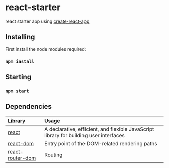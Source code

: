 # react-starter
react starter app using [create-react-app](https://github.com/facebook/create-react-app)

## Installing
First install the node modules required:

### `npm install`

## Starting
### `npm start`

## Dependencies
Library | Usage
:--- | :---
[react](https://github.com/facebook/react) | A declarative, efficient, and flexible JavaScript library for building user interfaces
[react-dom](https://github.com/facebook/react/tree/master/packages/react-dom) | Entry point of the DOM-related rendering paths
[react-router-dom](https://github.com/ReactTraining/react-router) | Routing